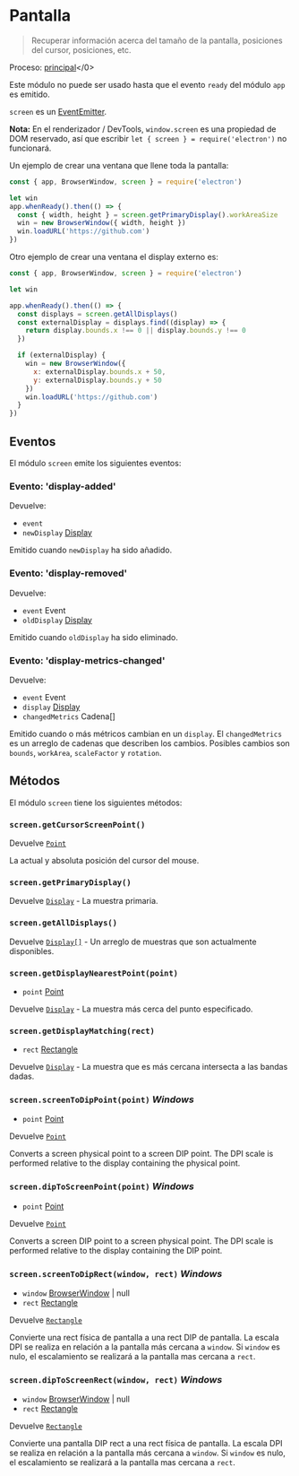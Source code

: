 # Pantalla

> Recuperar información acerca del tamaño de la pantalla, posiciones del cursor, posiciones, etc.

Proceso: [principal](../glossary.md#main-process)</0>

Este módulo no puede ser usado hasta que el evento `ready` del módulo `app` es emitido.

`screen` es un [EventEmitter](https://nodejs.org/api/events.html#events_class_eventemitter).

**Nota:** En el renderizador / DevTools, `window.screen` es una propiedad de DOM reservado, así que escribir `let { screen } = require('electron')` no funcionará.

Un ejemplo de crear una ventana que llene toda la pantalla:

```javascript fiddle='docs/fiddles/screen/fit-screen'
const { app, BrowserWindow, screen } = require('electron')

let win
app.whenReady().then(() => {
  const { width, height } = screen.getPrimaryDisplay().workAreaSize
  win = new BrowserWindow({ width, height })
  win.loadURL('https://github.com')
})
```

Otro ejemplo de crear una ventana el display externo es:

```javascript
const { app, BrowserWindow, screen } = require('electron')

let win

app.whenReady().then(() => {
  const displays = screen.getAllDisplays()
  const externalDisplay = displays.find((display) => {
    return display.bounds.x !== 0 || display.bounds.y !== 0
  })

  if (externalDisplay) {
    win = new BrowserWindow({
      x: externalDisplay.bounds.x + 50,
      y: externalDisplay.bounds.y + 50
    })
    win.loadURL('https://github.com')
  }
})
```

## Eventos

El módulo `screen` emite los siguientes eventos:

### Evento: 'display-added'

Devuelve:

* `event`
* `newDisplay` [Display](structures/display.md)

Emitido cuando `newDisplay` ha sido añadido.

### Evento: 'display-removed'

Devuelve:

* `event` Event
* `oldDisplay` [Display](structures/display.md)

Emitido cuando `oldDisplay` ha sido eliminado.

### Evento: 'display-metrics-changed'

Devuelve:

* `event` Event
* `display` [Display](structures/display.md)
* `changedMetrics` Cadena[]

Emitido cuando o más métricos cambian en un `display`. El `changedMetrics` es un arreglo de cadenas que describen los cambios. Posibles cambios son `bounds`, `workArea`, `scaleFactor` y `rotation`.

## Métodos

El módulo `screen` tiene los siguientes métodos:

### `screen.getCursorScreenPoint()`

Devuelve [`Point`](structures/point.md)

La actual y absoluta posición del cursor del mouse.

### `screen.getPrimaryDisplay()`

Devuelve [`Display`](structures/display.md) - La muestra primaria.

### `screen.getAllDisplays()`

Devuelve [`Display[]`](structures/display.md) - Un arreglo de muestras que son actualmente disponibles.

### `screen.getDisplayNearestPoint(point)`

* `point` [Point](structures/point.md)

Devuelve [`Display`](structures/display.md) - La muestra más cerca del punto especificado.

### `screen.getDisplayMatching(rect)`

* `rect` [Rectangle](structures/rectangle.md)

Devuelve [`Display`](structures/display.md) - La muestra que es más cercana intersecta a las bandas dadas.

### `screen.screenToDipPoint(point)` _Windows_

* `point` [Point](structures/point.md)

Devuelve [`Point`](structures/point.md)

Converts a screen physical point to a screen DIP point. The DPI scale is performed relative to the display containing the physical point.

### `screen.dipToScreenPoint(point)` _Windows_

* `point` [Point](structures/point.md)

Devuelve [`Point`](structures/point.md)

Converts a screen DIP point to a screen physical point. The DPI scale is performed relative to the display containing the DIP point.

### `screen.screenToDipRect(window, rect)` _Windows_

* `window` [BrowserWindow](browser-window.md) | null
* `rect` [Rectangle](structures/rectangle.md)

Devuelve [`Rectangle`](structures/rectangle.md)

Convierte una rect física de pantalla a una rect DIP de pantalla. La escala DPI se realiza en relación a la pantalla más cercana a `window`. Si `window` es nulo, el escalamiento se realizará a la pantalla mas cercana a `rect`.

### `screen.dipToScreenRect(window, rect)` _Windows_

* `window` [BrowserWindow](browser-window.md) | null
* `rect` [Rectangle](structures/rectangle.md)

Devuelve [`Rectangle`](structures/rectangle.md)

Convierte una pantalla DIP rect a una rect física de pantalla. La escala DPI se realiza en relación a la pantalla más cercana a `window`. Si `window` es nulo, el escalamiento se realizará a la pantalla mas cercana a `rect`.
